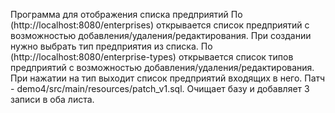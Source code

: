 Программа для отображения списка предприятий
По (http://localhost:8080/enterprises) открывается список предприятий с возможностью добавления/удаления/редактирования. При создании нужно выбрать тип предприятия из списка.
По (http://localhost:8080/enterprise-types) открывается список типов предприятий с возможностью добавления/удаления/редактирования. При нажатии на тип выходит список предприятий входящих в него.
Патч - demo4/src/main/resources/patch_v1.sql. Очищает базу и добавляет 3 записи в оба листа.
